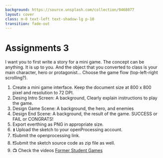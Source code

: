 ```yaml
---
background: https://source.unsplash.com/collection/9468077
layout: cover
class: m-0 text-left text-shadow-lg p-10
transition: fade-out
---
```


# Assignments 3
I want you to first write a story for a mini game. The concept can be anything. It is up to you. And the object that you converted to class is your main character, hero or protagonist... Choose the game flow (top-left-right scrolling?). 
1. Create a mini game interface. Keep the document size at 800 x 800 pixel and resolution to 72 DPI. 
2. Desing Intro Screen: A background, Clearly explain instructions to play the game.
3. Design Game Scene: A background, the hero, and enemies 
4. Design End Scene: A background, the result of the game. SUCCESS or FAIL or CONGRATS!
5. Export everthing as PNG in appropriate size.
6. ⏫ Upload the sketch to your openProcessing account.
7. ❗Submit the openprocessing link.
8. ❗Submit the sketch source code as zip file as well.
9. 📺 Check the videos [Former Student Games](https://youtube.com/playlist?list=PLvcJjvBzWDXan8ZkLsE5gYtNX9AhjQNW-&si=3JG3bH1E8inVrCJ4)